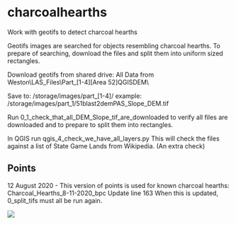 # charcoalhearths
Work with geotifs to detect charcoal hearths

Geotifs images are searched for objects resembling charcoal hearths.
To prepare of searching, download the files and split them into uniform sized rectangles.

Download geotifs from shared drive: 
All Data from Weston\LAS_Files\Part_[1-4]\[Area 52]QGISDEM\

Save to:
/storage/images/part_[1-4]/
example:
/storage/images/part_1/51blast2demPAS_Slope_DEM.tif

Run 0_1_check_that_all_DEM_Slope_tif_are_downloaded to verify all files are downloaded and to prepare to split them into rectangles.

In QGIS run
qgis_4_check_we_have_all_layers.py
This will check the files against a list of State Game Lands from Wikipedia. (An extra check)

## Points
12 August 2020 - This version of points is used for known charcoal hearths:
Charcoal_Hearths_8-11-2020_bpc
Update line 163
When this is updated, 0_split_tifs must all be run again.

![](http://jeffblackadar.ca/charcoal_hearths/splt_tifs_1_crop.png)
 

